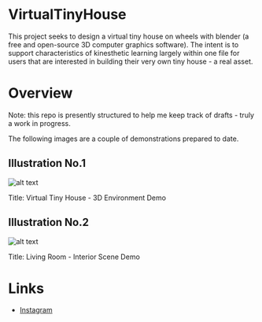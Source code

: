 # VirtualTinyHouse

This project seeks to design a virtual tiny house on wheels with blender (a free and open-source 3D computer graphics software). The intent is to support characteristics of kinesthetic learning largely within one file for users that are interested in building their very own tiny house - a real asset.

# Overview

Note: this repo is presently structured to help me keep track of drafts - truly a work in progress.

The following images are a couple of demonstrations prepared to date.

## Illustration No.1

![alt text](https://github.com/william-wml/VirtualTinyHouse/blob/master/Renders/Virtual%20Tiny%20House%20-%203D%20Environment%20Demo.gif)

Title: Virtual Tiny House - 3D Environment Demo

## Illustration No.2

![alt text](https://github.com/william-wml/VirtualTinyHouse/blob/master/Renders/Living%20Room%20-%20Interior%20Scene%20Demo.png)

Title: Living Room - Interior Scene Demo

# Links
- [Instagram](https://www.instagram.com/virtualtinyhouse)

